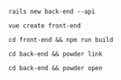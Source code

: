 
```
rails new back-end --api 
```

```
vue create front-end
```

```
cd front-end && npm run build
```

```
cd back-end && powder link
```

```
cd back-end && powder open
```